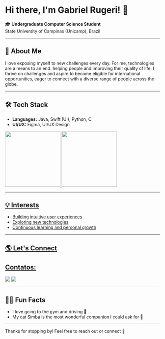 # Hi there, I'm Gabriel Rugeri! 👋

🎓 **Undergraduate Computer Science Student**  
State University of Campinas (Unicamp), Brazil

---

## 🚀 About Me

I love exposing myself to new challenges every day. For me, technologies are a means to an end: helping people and improving their quality of life. I thrive on challenges and aspire to become eligible for international opportunities, eager to connect with a diverse range of people across the globe.

---

## 🛠️ Tech Stack

- **Languages:** Java, Swift (UI), Python, C
- **UI/UX:** Figma, UI/UX Design

<div>
<a href="https://github.com/gabrielrugeri">
<img loading="lazy" height="180em" src="https://github-readme-stats.vercel.app/api/top-langs/?username=gabrielrugeri&layout=compact&langs_count=7&theme=dracula"/>
<img loading="lazy" height="180em" src="https://github-readme-stats.vercel.app/api?username=gabrielrugeri&show_icons=true&theme=dracula&include_all_commits=true&count_private=true"/>
</div>
  
---

## 💡 Interests

- Building intuitive user experiences
- Exploring new technologies
- Continuous learning and personal growth

---

## 🌎 Let's Connect
## Contatos:
<div>
<a href="https://instagram.com/gabriel.rugeri/" target="_blank"><img loading="lazy" src="https://img.shields.io/badge/-Instagram-%23E4405F?style=for-the-badge&logo=instagram&logoColor=white" target="_blank"></a>
<a href="https://www.linkedin.com/in/gabriel.rugeri" target="_blank"><img loading="lazy" src="https://img.shields.io/badge/-LinkedIn-%230077B5?style=for-the-badge&logo=linkedin&logoColor=white" target="_blank"></a>   
</div>  

---

## 🏋️‍♂️ Fun Facts

- I love going to the gym and driving 🚗
- My cat Simba is the most wonderful companion I could ask for 🐾

---

Thanks for stopping by! Feel free to reach out or connect 🚀
